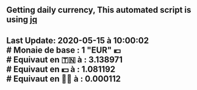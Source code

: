 ## Getting daily currency, This automated script is using [jq](https://stedolan.github.io/jq/)
## Last Update:  2020-05-15 à 10:00:02 </br># Monaie de base : 1 "EUR" 💶 </br> # Equivaut en 🇹🇳 à :  3.138971 </br> # Equivaut en 💵 à : 1.081192</br> # Equivaut en 🐱‍💻 à :  0.000112
